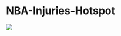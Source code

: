 # NBA-Injuries-Hotspot


<div class='tableauPlaceholder' id='viz1609096255188' style='position: relative'><noscript><a href='https:&#47;&#47;public.tableau.com&#47;profile&#47;hhlamba#!&#47;NBA'><img alt=' ' src='https:&#47;&#47;public.tableau.com&#47;static&#47;images&#47;HM&#47;HMT68HNJ9&#47;1_rss.png' style='border: none' /></a></noscript><object class='tableauViz'  style='display:none;'><param name='host_url' value='https%3A%2F%2Fpublic.tableau.com%2F' /> <param name='embed_code_version' value='3' /> <param name='path' value='shared&#47;HMT68HNJ9' /> <param name='toolbar' value='yes' /><param name='static_image' value='https:&#47;&#47;public.tableau.com&#47;static&#47;images&#47;HM&#47;HMT68HNJ9&#47;1.png' /> <param name='animate_transition' value='yes' /><param name='display_static_image' value='yes' /><param name='display_spinner' value='yes' /><param name='display_overlay' value='yes' /><param name='display_count' value='yes' /><param name='language' value='en' /></object></div>                <script type='text/javascript'>                    var divElement = document.getElementById('viz1609096255188');                    var vizElement = divElement.getElementsByTagName('object')[0];                    if ( divElement.offsetWidth > 800 ) { vizElement.style.width='100%';vizElement.style.height=(divElement.offsetWidth*0.75)+'px';} else if ( divElement.offsetWidth > 500 ) { vizElement.style.width='100%';vizElement.style.height=(divElement.offsetWidth*0.75)+'px';} else { vizElement.style.width='100%';vizElement.style.height='1577px';}                     var scriptElement = document.createElement('script');                    scriptElement.src = 'https://public.tableau.com/javascripts/api/viz_v1.js';                    vizElement.parentNode.insertBefore(scriptElement, vizElement);                </script>
